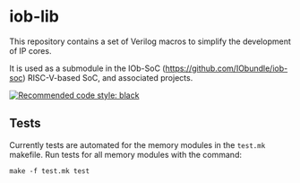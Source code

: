 # iob-lib

This repository contains a set of Verilog macros to simplify the development of IP cores.

It is used as a submodule in the IOb-SoC (https://github.com/IObundle/iob-soc) RISC-V-based SoC, and associated projects.

[![Recommended code style:
black](https://img.shields.io/badge/code%20style-black-000000.svg)](https://github.com/psf/black)

## Tests
Currently tests are automated for the memory modules in the `test.mk` makefile.
Run tests for all memory modules with the command: 
```
make -f test.mk test
```
